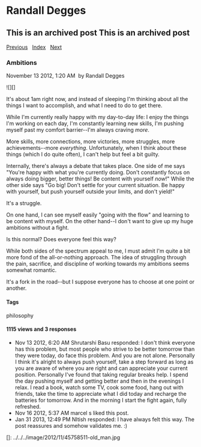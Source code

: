 # Randall Degges

## This is an archived post This is an archived post

[Previous][]   [Index][]   [Next][]

### Ambitions

November 13 2012, 1:20 AM  by Randall Degges

![][]

It's about 1am right now, and instead of sleeping I'm thinking about all the
things I want to accomplish, and what I need to do to get there.

While I'm currently really happy with my day-to-day life: I enjoy the things I'm
working on each day, I'm constantly learning new skills, I'm pushing myself past
my comfort barrier--I'm always craving *more*.

More skills, more connections, more victories, more struggles, more
achievements--more *everything*. Unfortunately, when I think about these things
(which I do quite often), I can't help but feel a bit guilty.

Internally, there's always a debate that takes place. One side of me says
"You're happy with what you're currently doing. Don't constantly focus on always
doing bigger, better things! Be content with yourself *now*!" While the other
side says "Go big! Don't settle for your current situation. Be happy with
yourself, but push yourself outside your limits, and don't yield!"

It's a struggle.

On one hand, I can see myself easily "going with the flow" and learning to be
content with myself. On the other hand--I don't want to give up my huge
ambitions without a fight.

Is this normal? Does everyone feel this way?

While both sides of the spectrum appeal to me, I must admit I'm quite a bit more
fond of the all-or-nothing approach. The idea of struggling through the pain,
sacrifice, and discipline of working towards my ambitions seems somewhat
romantic.

It's a fork in the road--but I suppose everyone has to choose at one point or
another.

#### Tags

philosophy

#### 1115 views and 3 responses

-   Nov 13 2012, 6:20 AM
    Shrutarshi Basu responded:
    I don't think everyone has this problem, but most people who strive to be
    better tomorrow than they were today, do face this problem. And you are not
    alone. Personally I think it's alright to always push yourself, take a step
    forward as long as you are aware of where you are right and can appreciate
    your current position. Personally I've found that taking regular breaks
    help. I spend the day pushing myself and getting better and then in the
    evenings I relax. I read a book, watch some TV, cook some food, hang out
    with friends, take the time to appreciate what I did today and recharge the
    batteries for tomorrow. And in the morning I start the fight again, fully
    refreshed.
-   Nov 16 2012, 5:37 AM
    marcel s liked this post.
-   Jan 31 2013, 12:49 PM
    NItish responded:
    I have always felt this way. The post reassures and somehow validates me. :)

  [Previous]: ../../../posts/2012/11/absolutely-killing-it.html
  [Index]: ../../../index.html
  [Next]: ../../../posts/2012/10/too-short.html
  []: ../../../image/2012/11/45758511-old_man.jpg
